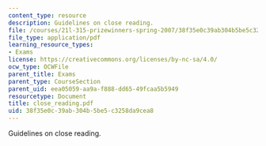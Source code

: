 ```yaml
---
content_type: resource
description: Guidelines on close reading.
file: /courses/21l-315-prizewinners-spring-2007/38f35e0c39ab304b5be5c3258da9cea8_close_reading.pdf
file_type: application/pdf
learning_resource_types:
- Exams
license: https://creativecommons.org/licenses/by-nc-sa/4.0/
ocw_type: OCWFile
parent_title: Exams
parent_type: CourseSection
parent_uid: eea05059-aa9a-f888-dd65-49fcaa5b5949
resourcetype: Document
title: close_reading.pdf
uid: 38f35e0c-39ab-304b-5be5-c3258da9cea8
---
```

Guidelines on close reading.